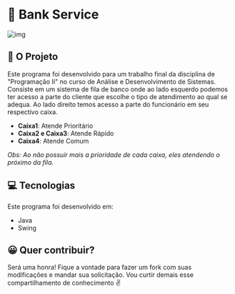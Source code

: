 # :ticket: Bank Service

![img](https://user-images.githubusercontent.com/47336657/95243809-8aa76c80-07e7-11eb-9b74-26f9a72171d9.jpeg)

## :page_with_curl: O Projeto 
Este programa foi desenvolvido para um trabalho final da disciplina de "Programação II" no curso de Análise e Desenvolvimento de Sistemas. Consiste em um sistema de fila de banco onde ao lado esquerdo podemos ter acesso a parte do cliente que escolhe o tipo de atendimento ao qual se adequa. Ao lado direito temos acesso a parte do funcionário em seu respectivo caixa. 
- **Caixa1**: Atende Prioritário
- **Caixa2 e Caixa3**: Atende Rápido
- **Caixa4**: Atende Comum

_Obs: Ao não possuir mais a prioridade de cada caixa, eles atendendo o próximo da fila._

## :computer: Tecnologias
Este programa foi desenvolvido em: 
- Java
- Swing

## :grinning: Quer contribuir?
Será uma honra! Fique a vontade para fazer um fork com suas modificações e mandar sua solicitação. Vou curtir demais esse compartilhamento de conhecimento :v:
